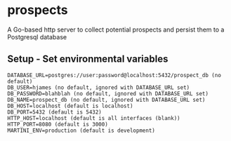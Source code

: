 # prospects
A Go-based http server to collect potential prospects and persist them to a Postgresql database

## Setup - Set environmental variables
    DATABASE_URL=postgres://user:password@localhost:5432/prospect_db (no default)
    DB_USER=hjames (no default, ignored with DATABASE_URL set)
    DB_PASSWORD=blahblah (no default, ignored with DATABASE_URL set)
    DB_NAME=prospect_db (no default, ignored with DATABASE_URL set)
    DB_HOST=localhost (default is localhost)
    DB_PORT=5432 (default is 5432)
    HTTP_HOST=localhost (default is all interfaces (blank))
    HTTP_PORT=8080 (default is 3000)
    MARTINI_ENV=production (default is development)
